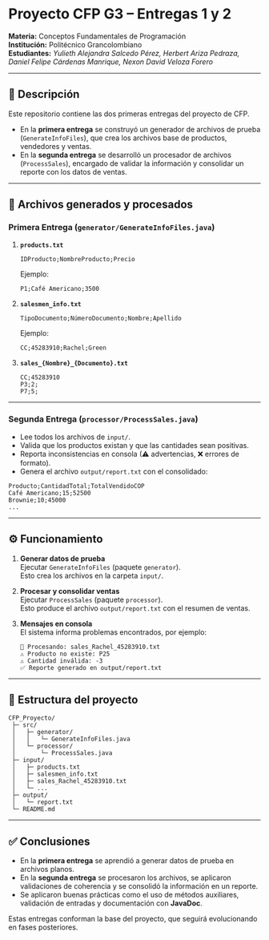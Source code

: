 # Proyecto CFP G3 – Entregas 1 y 2  
**Materia:** Conceptos Fundamentales de Programación  
**Institución:** Politécnico Grancolombiano  
**Estudiantes:** *Yulieth Alejandra Salcedo Pérez, Herbert Ariza Pedraza, Daniel Felipe Cárdenas Manrique, Nexon David Veloza Forero*

---

## 📌 Descripción  
Este repositorio contiene las dos primeras entregas del proyecto de CFP.  

- En la **primera entrega** se construyó un generador de archivos de prueba (`GenerateInfoFiles`), que crea los archivos base de productos, vendedores y ventas.  
- En la **segunda entrega** se desarrolló un procesador de archivos (`ProcessSales`), encargado de validar la información y consolidar un reporte con los datos de ventas.  

---

## 📂 Archivos generados y procesados  

### Primera Entrega (`generator/GenerateInfoFiles.java`)  
1. **`products.txt`**  
   ```
   IDProducto;NombreProducto;Precio
   ```
   Ejemplo:  
   ```
   P1;Café Americano;3500
   ```

2. **`salesmen_info.txt`**  
   ```
   TipoDocumento;NúmeroDocumento;Nombre;Apellido
   ```
   Ejemplo:  
   ```
   CC;45283910;Rachel;Green
   ```

3. **`sales_{Nombre}_{Documento}.txt`**  
   ```
   CC;45283910
   P3;2;
   P7;5;
   ```

---

### Segunda Entrega (`processor/ProcessSales.java`)  
- Lee todos los archivos de `input/`.  
- Valida que los productos existan y que las cantidades sean positivas.  
- Reporta inconsistencias en consola (⚠ advertencias, ❌ errores de formato).  
- Genera el archivo `output/report.txt` con el consolidado:  

```
Producto;CantidadTotal;TotalVendidoCOP
Café Americano;15;52500
Brownie;10;45000
...
```

---

## ⚙️ Funcionamiento  

1. **Generar datos de prueba**  
   Ejecutar `GenerateInfoFiles` (paquete `generator`).  
   Esto crea los archivos en la carpeta `input/`.  

2. **Procesar y consolidar ventas**  
   Ejecutar `ProcessSales` (paquete `processor`).  
   Esto produce el archivo `output/report.txt` con el resumen de ventas.  

3. **Mensajes en consola**  
   El sistema informa problemas encontrados, por ejemplo:  
   ```
   📂 Procesando: sales_Rachel_45283910.txt
   ⚠ Producto no existe: P25
   ⚠ Cantidad inválida: -3
   ✅ Reporte generado en output/report.txt
   ```

---

## 📑 Estructura del proyecto  

```
CFP_Proyecto/
 ├─ src/
 │   ├─ generator/
 │   │   └─ GenerateInfoFiles.java
 │   └─ processor/
 │       └─ ProcessSales.java
 ├─ input/
 │   ├─ products.txt
 │   ├─ salesmen_info.txt
 │   ├─ sales_Rachel_45283910.txt
 │   └─ ...
 ├─ output/
 │   └─ report.txt
 └─ README.md
```

---

## ✅ Conclusiones  
- En la **primera entrega** se aprendió a generar datos de prueba en archivos planos.  
- En la **segunda entrega** se procesaron los archivos, se aplicaron validaciones de coherencia y se consolidó la información en un reporte.  
- Se aplicaron buenas prácticas como el uso de métodos auxiliares, validación de entradas y documentación con **JavaDoc**.  

Estas entregas conforman la base del proyecto, que seguirá evolucionando en fases posteriores.  
